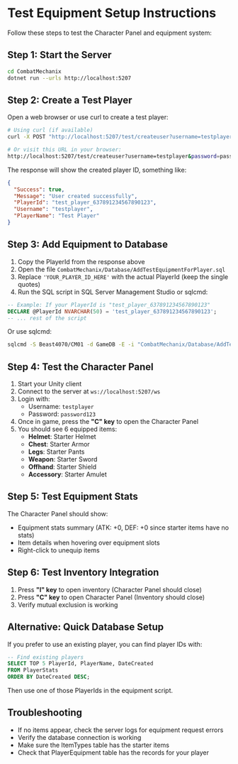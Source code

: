 # Test Equipment Setup Instructions

Follow these steps to test the Character Panel and equipment system:

## Step 1: Start the Server
```bash
cd CombatMechanix
dotnet run --urls http://localhost:5207
```

## Step 2: Create a Test Player
Open a web browser or use curl to create a test player:

```bash
# Using curl (if available)
curl -X POST "http://localhost:5207/test/createuser?username=testplayer&password=password123&playerName=Test Player"

# Or visit this URL in your browser:
http://localhost:5207/test/createuser?username=testplayer&password=password123&playerName=Test%20Player
```

The response will show the created player ID, something like:
```json
{
  "Success": true,
  "Message": "User created successfully",
  "PlayerId": "test_player_637891234567890123",
  "Username": "testplayer",
  "PlayerName": "Test Player"
}
```

## Step 3: Add Equipment to Database
1. Copy the PlayerId from the response above
2. Open the file `CombatMechanix/Database/AddTestEquipmentForPlayer.sql`
3. Replace `'YOUR_PLAYER_ID_HERE'` with the actual PlayerId (keep the single quotes)
4. Run the SQL script in SQL Server Management Studio or sqlcmd:

```sql
-- Example: If your PlayerId is "test_player_637891234567890123"
DECLARE @PlayerId NVARCHAR(50) = 'test_player_637891234567890123';
-- ... rest of the script
```

Or use sqlcmd:
```bash
sqlcmd -S Beast4070/CM01 -d GameDB -E -i "CombatMechanix/Database/AddTestEquipmentForPlayer.sql"
```

## Step 4: Test the Character Panel
1. Start your Unity client
2. Connect to the server at `ws://localhost:5207/ws`
3. Login with:
   - Username: `testplayer`
   - Password: `password123`
4. Once in game, press the **"C" key** to open the Character Panel
5. You should see 6 equipped items:
   - **Helmet**: Starter Helmet
   - **Chest**: Starter Armor  
   - **Legs**: Starter Pants
   - **Weapon**: Starter Sword
   - **Offhand**: Starter Shield
   - **Accessory**: Starter Amulet

## Step 5: Test Equipment Stats
The Character Panel should show:
- Equipment stats summary (ATK: +0, DEF: +0 since starter items have no stats)
- Item details when hovering over equipment slots
- Right-click to unequip items

## Step 6: Test Inventory Integration
1. Press **"I" key** to open inventory (Character Panel should close)
2. Press **"C" key** to open Character Panel (Inventory should close)
3. Verify mutual exclusion is working

## Alternative: Quick Database Setup
If you prefer to use an existing player, you can find player IDs with:

```sql
-- Find existing players
SELECT TOP 5 PlayerId, PlayerName, DateCreated 
FROM PlayerStats 
ORDER BY DateCreated DESC;
```

Then use one of those PlayerIds in the equipment script.

## Troubleshooting
- If no items appear, check the server logs for equipment request errors
- Verify the database connection is working
- Make sure the ItemTypes table has the starter items
- Check that PlayerEquipment table has the records for your player